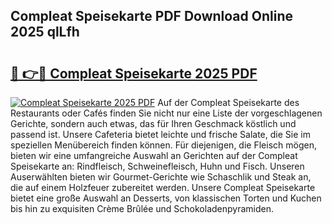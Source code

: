## Compleat Speisekarte PDF Download Online 2025 qlLfh

# <h2><a href="http://gc8aaw7.nevu.top/?p=Compleat+Speisekarte">🔗 👉🔴 Compleat Speisekarte 2025 PDF</a></h2>

[![Compleat Speisekarte 2025 PDF](https://i.imgur.com/dBaPXMq.png)](http://gc8aaw7.nevu.top/?p=Compleat+Speisekarte)
Auf der Compleat Speisekarte des Restaurants oder Cafés finden Sie nicht nur eine Liste der vorgeschlagenen Gerichte, sondern auch etwas, das für Ihren Geschmack köstlich und passend ist. Unsere Cafeteria bietet leichte und frische Salate, die Sie im speziellen Menübereich finden können. Für diejenigen, die Fleisch mögen, bieten wir eine umfangreiche Auswahl an Gerichten auf der Compleat Speisekarte an: Rindfleisch, Schweinefleisch, Huhn und Fisch. Unseren Auserwählten bieten wir Gourmet-Gerichte wie Schaschlik und Steak an, die auf einem Holzfeuer zubereitet werden. Unsere Compleat Speisekarte bietet eine große Auswahl an Desserts, von klassischen Torten und Kuchen bis hin zu exquisiten Crème Brûlée und Schokoladenpyramiden.
